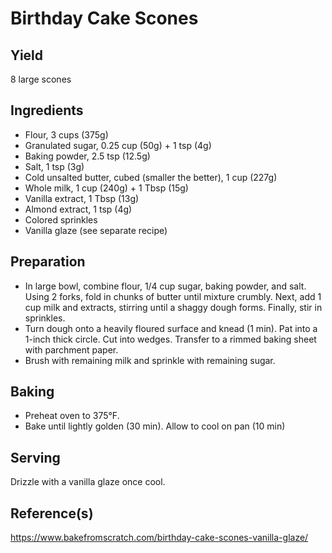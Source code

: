 # Birthday Cake Scones

## Yield

8 large scones

## Ingredients

-   Flour, 3 cups (375g)
-   Granulated sugar, 0.25 cup (50g) + 1 tsp (4g)
-   Baking powder, 2.5 tsp (12.5g)
-   Salt, 1 tsp (3g)
-   Cold unsalted butter, cubed (smaller the better), 1 cup (227g)
-   Whole milk, 1 cup (240g) + 1 Tbsp (15g)
-   Vanilla extract, 1 Tbsp (13g)
-   Almond extract, 1 tsp (4g)
-   Colored sprinkles
-   Vanilla glaze (see separate recipe)

## Preparation

-   In large bowl, combine flour, 1/4 cup sugar, baking powder, and salt. Using 2 forks, fold in chunks of butter until mixture crumbly. Next, add 1 cup milk and extracts, stirring until a shaggy dough forms. Finally, stir in sprinkles.
-   Turn dough onto a heavily floured surface and knead (1 min). Pat into a 1-inch thick circle. Cut into wedges. Transfer to a rimmed baking sheet with parchment paper.
-   Brush with remaining milk and sprinkle with remaining sugar.

## Baking

-   Preheat oven to 375°F.
-   Bake until lightly golden (30 min). Allow to cool on pan (10 min)

## Serving

Drizzle with a vanilla glaze once cool.

## Reference(s)

<https://www.bakefromscratch.com/birthday-cake-scones-vanilla-glaze/>

